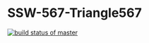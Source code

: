 # SSW-567-Triangle567
[![build status of master](https://travis-ci.org/vincenzosusi/SSW-567-Triangle567.svg?branch=master)](https://travis-ci.org/vincenzosusi/SSW-567-Triangle567)
